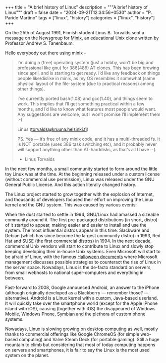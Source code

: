 +++
title = "A brief history of Linux"
description = """A brief history of Linux"""
draft = false
date = "2024-09-21T12:34:56+0530"
author = "P. Paride Martino"
tags = ["linux", "history"]
categories = ["linux", "history"]
+++

On the 25th of August 1991, Finnish student Linus B. Torvalds sent a message on the Newsgroup for [Minix](https://en.wikipedia.org/wiki/Minix), an educational Unix clone written by Professor Andrew S. Tanenbaum:

Hello everybody out there using minix -

>I’m doing a (free) operating system (just a hobby, won’t be big and professional like gnu) for 386(486) AT clones. This has been brewing since april, and is starting to get ready. I’d like any feedback on things people like/dislike in minix, as my OS resembles it somewhat (same physical layout of the file-system (due to practical reasons) among other things).
>
>I’ve currently ported bash(1.08) and gcc(1.40), and things seem to work. This implies that I’ll get something practical within a few months, and I’d like to know what features most people would want. Any suggestions are welcome, but I won’t promise I’ll implement them :-)
>
>Linus (torvalds@kruuna.helsinki.fi)
>
>PS. Yes — it’s free of any minix code, and it has a multi-threaded fs. It is NOT portable (uses 386 task switching etc), and it probably never will support anything other than AT-harddisks, as that’s all I have :-(.
>
>- Linus Torvalds

In the next few months, a small community started to form around the little toy Linux was at the time. At the beginning released under a custom license (without commercial use permission), Linux was released under the GNU General Public License. And this action literally changed history.

The Linux project started to grow together with the explosion of Internet, and thousands of developers focused their effort on improving the Linux kernel and the GNU system. This was caused by various events:

When the dust started to settle in 1994, GNU/Linux had amassed a sizeable community around it. The first pre-packaged distributions (in short, distro) of it started to appear, making easier and easier to install and use the system. The most influential distros appear in this time: Slackware and Debian (which has since become the largest community distro) in 1993, Red Hat and SUSE (the first commercial distros) in 1994. In the next decade, commercial Unix vendors will start to contribute to Linux and slowly stop keeping developing their in-house Unix systems. Even Microsoft will start to be afraid of Linux, with the famous [Halloween documents](https://en.wikipedia.org/wiki/Halloween_documents) where Microsoft management discusses possible strategies to counteract the rise of Linux in the server space. Nowadays, Linux is the de-facto standard on servers, from small webhosts to national super-computers and everything in between.

Fast-forward to 2008, Google announced Android, an answer to the iPhone (although originally developed as a Blackberry — remember those? — alternative). Android is a Linux kernel with a custom, Java-based userland. It will quickly take over the smartphone world (except for the Apple iPhone island with iOS), causing (together with iOS) the disappeared of Windows Mobile, Windows Phone, Symbian and the plethora of custom phone systems.

Nowadays, Linux is slowing growing on desktop computing as well, mostly thanks to commercial offerings like Google ChromeOS (for simple web-based computing) and Valve Steam Deck (for portable gaming). Still a huge mountain to climb but considering that most of today computing happens on servers and smartphones, it is fair to say the Linux is the most used system on the planet.